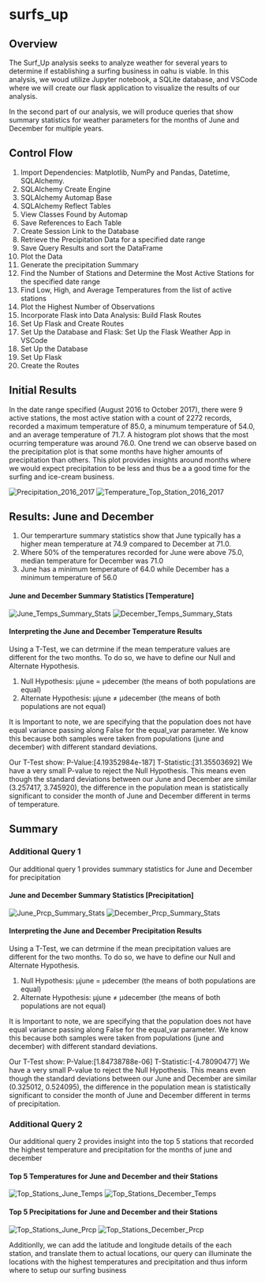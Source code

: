 # surfs_up
## Overview
The Surf_Up analysis seeks to analyze weather for several years to determine if establishing a surfing business in oahu is viable. In this analysis, we woud utilize Jupyter notebook, a SQLite database, and VSCode where we will create our flask application to visualize the results of our analysis.

In the second part of our analysis, we will produce queries that show summary statistics for weather parameters for the months of June and December for multiple years.

## Control Flow
1. Import Dependencies: Matplotlib, NumPy and Pandas, Datetime, SQLAlchemy.
2. SQLAlchemy Create Engine
3. SQLAlchemy Automap Base
4. SQLAlchemy Reflect Tables
5. View Classes Found by Automap
6. Save References to Each Table
7. Create Session Link to the Database
8. Retrieve the Precipitation Data for a specified date range
9. Save Query Results and sort the DataFrame
10. Plot the Data
11. Generate the precipitation Summary
12. Find the Number of Stations and Determine the Most Active Stations for the specified date range
13. Find Low, High, and Average Temperatures from the list of active stations
14. Plot the Highest Number of Observations
15. Incorporate Flask into Data Analysis: Build Flask Routes
16. Set Up Flask and Create Routes
17. Set Up the Database and Flask: Set Up the Flask Weather App in VSCode
18. Set Up the Database
19. Set Up Flask
20. Create the Routes

## Initial Results
In the date range specified (August 2016 to October 2017), there were 9 active stations, the most active station with a count of 2272 records, recorded a maximum temperature of 85.0, a minumum temperature of 54.0, and an average temperature of 71.7. A histogram plot shows that the most ocurring temperature was around 76.0.
One trend we can observe based on the precipitation plot is that some months have higher amounts of precipitation than others. This plot provides insights around months where we would expect precipitation to be less and thus be a a good time for the surfing and ice-cream business.



![Precipitation_2016_2017](https://user-images.githubusercontent.com/67847583/122619578-5fec0400-d056-11eb-9f26-55effee23cfd.png)
![Temperature_Top_Station_2016_2017](https://user-images.githubusercontent.com/67847583/122619380-f2d86e80-d055-11eb-9b48-7bedb6fd199d.png)


## Results: June and December
1. Our temperarture summary statistics show that June typically has a higher mean temperature at 74.9 compared to December at 71.0.
2. Where 50% of the temperatures recorded for June were above 75.0, median temperature for December was 71.0
3. June has a minimum temperature of 64.0 while December has a minimum temperature of 56.0


#### June and December Summary Statistics [Temperature]
![June_Temps_Summary_Stats](https://user-images.githubusercontent.com/67847583/122620365-624f5d80-d058-11eb-94e6-e2ec1cf1c368.png)
![December_Temps_Summary_Stats](https://user-images.githubusercontent.com/67847583/122620371-667b7b00-d058-11eb-910c-71bc7509b12e.png)

#### Interpreting the June and December Temperature Results
Using a T-Test, we can detrmine if the mean temperature values are different for the two months. To do so, we have to define our Null and Alternate Hypothesis.
1. Null Hypothesis: µjune = µdecember (the means of both populations are equal)
2. Alternate Hypothesis: µjune ≠ µdecember (the means of both populations are not equal)

It is Important to note, we are specifying that the population does not have equal variance passing along False for the equal_var parameter. We know this because both samples were taken from populations (june and december) with different standard deviations.

Our T-Test show: P-Value:[4.19352984e-187] T-Statistic:[31.35503692]
We have a very small P-value to reject the Null Hypothesis. This means even though the standard deviations between our June and December are similar (3.257417, 3.745920), the difference in the population mean is statistically significant to consider the month of June and December different in terms of temperature.

## Summary
### Additional Query 1
Our additional query 1 provides summary statistics for June and December for precipitation

#### June and December Summary Statistics [Precipitation]
![June_Prcp_Summary_Stats](https://user-images.githubusercontent.com/67847583/122621349-df7bd200-d05a-11eb-8e1b-02d03bc99611.png)
![December_Prcp_Summary_Stats](https://user-images.githubusercontent.com/67847583/122621354-e4408600-d05a-11eb-8dd7-d52fb580a815.png)

#### Interpreting the June and December Precipitation Results
Using a T-Test, we can detrmine if the mean precipitation values are different for the two months. To do so, we have to define our Null and Alternate Hypothesis.
1. Null Hypothesis: µjune = µdecember (the means of both populations are equal)
2. Alternate Hypothesis: µjune ≠ µdecember (the means of both populations are not equal)

It is Important to note, we are specifying that the population does not have equal variance passing along False for the equal_var parameter. We know this because both samples were taken from populations (june and december) with different standard deviations.

Our T-Test show: P-Value:[1.84738788e-06] T-Statistic:[-4.78090477]
We have a very small P-value to reject the Null Hypothesis. This means even though the standard deviations between our June and December are similar (0.325012, 0.524095), the difference in the population mean is statistically significant to consider the month of June and December different in terms of precipitation.


### Additional Query 2
Our additional query 2 provides insight into the top 5 stations that recorded the highest temperature and precipitation for the months of june and december

#### Top 5 Temperatures for June and December and their Stations
![Top_Stations_June_Temps](https://user-images.githubusercontent.com/67847583/122621987-dc81e100-d05c-11eb-82be-89d1963f4ce8.png)
![Top_Stations_December_Temps](https://user-images.githubusercontent.com/67847583/122621991-e0156800-d05c-11eb-898b-6cbe33c8fd0f.png)

#### Top 5 Precipitations for June and December and their Stations
![Top_Stations_June_Prcp](https://user-images.githubusercontent.com/67847583/122622020-f7545580-d05c-11eb-900a-b0f9020db44f.png)
![Top_Stations_December_Prcp](https://user-images.githubusercontent.com/67847583/122622024-fa4f4600-d05c-11eb-9ba6-bb320b479a74.png)

Additionlly, we can add the latitude and longitude details of the each station, and translate them to actual locations, our query can illuminate the locations with the highest temperatures and precipitation and thus inform where to setup our surfing business


